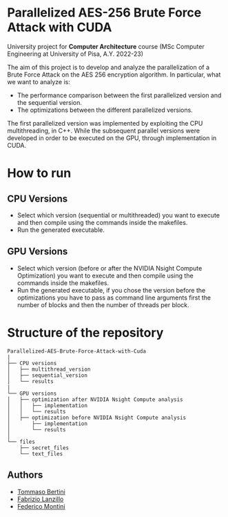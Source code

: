 # Parallelized AES-256 Brute Force Attack with CUDA

University project for **Computer Architecture** course (MSc Computer Engineering at University of Pisa, A.Y. 2022-23)

The aim of this project is to develop and analyze the parallelization of a Brute Force Attack on the AES 256 encryption algorithm. 
In particular, what we want to analyze is: 
- The performance comparison between the first parallelized version and the sequential version. 
- The optimizations between the different parallelized versions. 

The first parallelized version was implemented by exploiting the CPU multithreading, in C++. 
While the subsequent parallel versions were developed in order to be executed on the GPU, through implementation in CUDA. 

# How to run
## CPU Versions 
- Select which version (sequential or multithreaded) you want to execute and then compile using the commands inside the makefiles. 
- Run the generated executable. 
## GPU Versions 
- Select which version (before or after the NVIDIA Nsight Compute Optimization) you want to execute and then compile using the commands inside the makefiles. 
- Run the generated executable, if you chose the version before the optimizations you have to pass as command line arguments first the number of blocks and then the number of threads per block. 

# Structure of the repository 

```
Parallelized-AES-Brute-Force-Attack-with-Cuda
|
├── CPU versions
│   ├── multithread_version
│   ├── sequential_version
│   └── results
|
└── GPU versions
│   ├── optimization after NVIDIA Nsight Compute analysis
│   │   ├── implementation
│   │   └── results
│   ├── optimization before NVIDIA Nsight Compute analysis
│       ├── implementation
│       └── results
│
└── files 
    ├── secret_files
    └── text_files

```

## Authors
- [Tommaso Bertini](https://github.com/tommasobertini)
- [Fabrizio Lanzillo](https://github.com/FabrizioLanzillo)
- [Federico Montini](https://github.com/FedericoMontini98)
